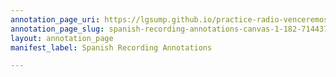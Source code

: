 ```yaml
---
annotation_page_uri: https://lgsump.github.io/practice-radio-venceremos/annotations/spanish-recording-annotations-canvas-1-182-714437.json
annotation_page_slug: spanish-recording-annotations-canvas-1-182-714437
layout: annotation_page
manifest_label: Spanish Recording Annotations

---
```

